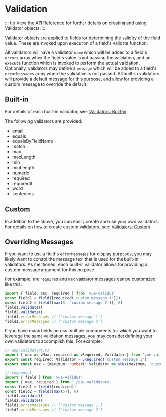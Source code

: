 # Validation

::: tip
View the [API Reference](/api/#validators) for further details on creating and using Validator objects.
:::

Validator objects are applied to fields for determining the validity of the field value.  These are invoked upon execution of a field's validate function.

All validators will have a validator `name` which will be added to a field's `errors` array when the field's value is not passing the validation, and an `execute` function which is invoked to perform the actual validation.  Optionally, validators may define a `message` which will be added to a field's `errorMessages` array when the  validation is not passed.  All built-in validators will provide a default message for this purpose, and allow for providing a custom message to override the default.

## Built-in

For details of each built-in validator, see:  [Validators: Built-in](/api/#validators-built-in)

The following validators are provided:
* email
* equals
* equalsByFieldName
* match
* max
* maxLength
* min
* minLength
* numeric
* required
* requiredIf
* word
* sentences

## Custom

In addition to the above, you can easily create and use your own validators.  For details on how to create custom validators, see:  [Validators: Custom](/api/#validators-custom)

## Overriding Messages

If you want to use a field's `errorMessages` for display purposes, you may likely want to control the message text that is used for the built-in validators.  As mentioned, each built-in validator allows for providing a custom message argument for this purpose.  

For example, the `required` and `max` validator messages can be customized like this:
```typescript
import { field, max, required } from 'vue-validus'
const field1 = field([required('custom message 1')])
const field2 = field([max(5, 'custom message 2')], 6)
field1.validate()
field2.validate()
field1.errorMessages // ['custom message 1']
field2.errorMessages // ['custom message 2']
```

If you have many fields across multiple components for which you want to leverage the same validation messages, you may consider defining your own validators to accomplish this.  For example:

```typescript
// app-validators.ts
import { max as vMax, required as vRequired, Validator } from 'vue-validus'
export const required: Validator = vRequired('custom message 1')
export const max = (maximum: number): Validator => vMax(maximum, 'custom message 2')
```
```typescript
// component
import { field } from 'vue-validus'
import { max, required } from './app-validators'
const field1 = field([required])
const field2 = field([max(5)], 6)
field1.validate()
field2.validate()
field1.errorMessages // ['custom message 1']
field2.errorMessages // ['custom message 2']
```